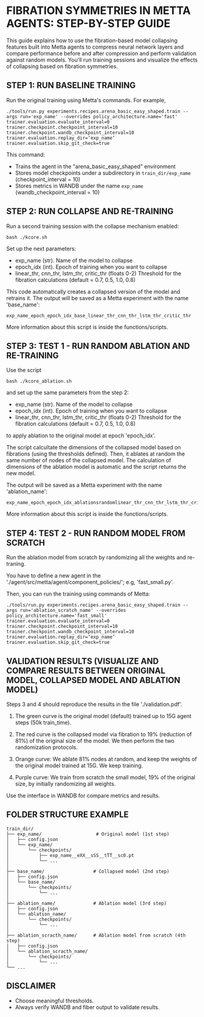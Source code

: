 FIBRATION SYMMETRIES IN METTA AGENTS: STEP-BY-STEP GUIDE
=================================================

This guide explains how to use the fibration-based model collapsing features 
built into Metta agents to compress neural network layers and compare performance 
before and after compression and perform validation against random models. You'll run training sessions and visualize 
the effects of collapsing based on fibration symmetries.

STEP 1: RUN BASELINE TRAINING
-----------------------------
Run the original training using Metta's commands. For example,

    ./tools/run.py experiments.recipes.arena_basic_easy_shaped.train --args run='exp_name' --overrides policy_architecture.name='fast' trainer.evaluation.evaluate_interval=0 trainer.checkpoint.checkpoint_interval=10 trainer.checkpoint.wandb_checkpoint_interval=10 trainer.evaluation.replay_dir=‘exp_name’ trainer.evaluation.skip_git_check=true

This command:
- Trains the agent in the "arena_basic_easy_shaped" environment
- Stores model checkpoints under a subdirectory in `train_dir/exp_name` (checkpoint_interval = 10)
- Stores metrics in WANDB under the name `exp_name` (wandb_checkpoint_interval = 10)


STEP 2: RUN COLLAPSE AND RE-TRAINING
------------------------------

Run a second training session with the collapse mechanism enabled:

    bash ./kcore.sh

Set up the next parameters:

- exp_name (str).                            Name of the model to collapse
- epoch_idx (int).                           Epoch of training when you want to collapse
- linear_thr, cnn_thr, 
  lstm_thr, critic_thr (floats 0-2)          Threshold for the fibration calculations
                                            (default = 0.7, 0.5, 1.0, 0.8)

This code automatically creates a collapsed version of the model and retrains it.
The output will be saved as a Metta experiment with the name 'base_name':

    exp_name_epoch_epoch_idx_base_linear_thr_cnn_thr_lstm_thr_critic_thr

More information about this script is inside the functions/scripts.

STEP 3: TEST 1 - RUN RANDOM ABLATION AND RE-TRAINING
------------------------------

Use the script 

    bash ./kcore_ablation.sh

and set up the same parameters from the step 2:

- exp_name (str).                            Name of the model to collapse
- epoch_idx (int).                           Epoch of training when you want to collapse
- linear_thr, cnn_thr, 
 lstm_thr, critic_thr (floats 0-2)          Threshold for the fibration calculations
                                            (default = 0.7, 0.5, 1.0, 0.8)

to apply ablation to the original model at epoch 'epoch_idx'.

The script calcultate the dimensions of the collapsed model based on fibrations (using the thresholds defined). 
Then, it ablates at random the same number of nodes of the collapsed model.
The calculation of dimensions of the ablation model is automatic and the script returns the new model.

The output will be saved as a Metta experiment with the name 'ablation_name':

    exp_name_epoch_epoch_idx_ablationsrandomlinear_thr_cnn_thr_lstm_thr_critic_thr

More information about this script is inside the functions/scripts.

STEP 4: TEST 2 - RUN RANDOM MODEL FROM SCRATCH
------------------------------

Run the ablation model from scratch by randomizing all the weights and re-traning.

You have to define a new agent in the  './agent/src/metta/agent/component_policies/'; e.g, 'fast_small.py'.

Then, you can run the training using commands of Metta:

    ./tools/run.py experiments.recipes.arena_basic_easy_shaped.train --args run='ablation_scratch_name' --overrides policy_architecture.name='fast_small' trainer.evaluation.evaluate_interval=0 trainer.checkpoint.checkpoint_interval=10 trainer.checkpoint.wandb_checkpoint_interval=10 trainer.evaluation.replay_dir=‘exp_name’ trainer.evaluation.skip_git_check=true


VALIDATION RESULTS (VISUALIZE AND COMPARE RESULTS BETWEEN ORIGINAL MODEL, COLLAPSED MODEL AND ABLATION MODEL)
------------------------------

Steps 3 and 4 should reproduce the results in the file './validation.pdf'.

1. The green curve is the original model (default) trained up to 15G agent steps (50k train_time).

2. The red curve is the collapsed model via fibration to 19% (reduction of 81%) of the original size of the model. 
We then perform the two randomization protocols. 

3. Orange curve: We ablate 81% nodes at random, and keep the weights of the original 
model trained at 15G. We keep training. 

4. Purple curve: We train from scratch the small model, 19% of the original size, by initially randomizing all weights.


Use the interface in WANDB for compare metrics and results. 


FOLDER STRUCTURE EXAMPLE
-------------------------

    train_dir/
    ├── exp_name/                    # Original model (1st step)
    │   ├── config.json             
    │   └── exp_name/
    │       └── checkpoints/        
    │           ├── exp_name__eXX__sSS__tTT__sc0.pt
    │           └── ...
    │
    ├── base_name/                  # Collapsed model (2nd step)
    │   ├── config.json
    │   └── base_name/
    │       └── checkpoints/
    │           └── ...
    │
    ├── ablation_name/              # Ablation model (3rd step)
    │   ├── config.json
    │   └── ablation_name/
    │       └── checkpoints/
    │           └── ...
    │
    ├── ablation_scracth_name/      # Ablation model from scratch (4th step)
    │   ├── config.json
    │   └── ablation_scracth_name/
    │       └── checkpoints/
    │           └── ...
    └── ...

DISCLAIMER
----------
- Choose meaningful thresholds.
- Always verify WANDB and fiber output to validate results.
